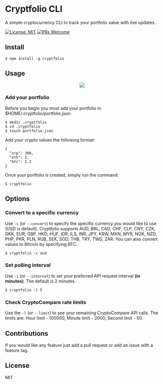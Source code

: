 # Cryptfolio CLI

A simple cryptocurrency CLI to track your portfolio value with live updates.

[![License: MIT](https://img.shields.io/badge/License-MIT-blue.svg)](https://opensource.org/licenses/MIT) [![PRs Welcome](https://img.shields.io/badge/PRs-welcome-brightgreen.svg)](http://makeapullrequest.com)

## Install

```
$ npm install -g cryptfolio
```
## Usage

<p align="center">
	<img src="/cryptfolio-demo.gif">
</p>

### Add your portfolio

Before you begin you must add your portfolio in $HOME/.cryptfolio/portfolio.json.

```
$ mkdir .cryptfolio
$ cd .cryptfolio
$ touch portfolio.json
```

Add your crypto values the following format:

```
{
  "xrp": 300,
  "eth": 2,
  "btc": 1.2
}
```

Once your portfolio is created, simply run the command:
```
$ cryptfolio
```

## Options

### Convert to a specific currency

Use `-c` (or `--convert`) to specify the specific currency you would like to use (USD is default).
Cryptfolio supports AUD, BRL, CAD, CHF, CLP, CNY, CZK, DKK, EUR, GBP, HKD, HUF, IDR, ILS, INR, JPY, KRW, MXN, MYR, NOK, NZD, PHP, PKR, PLN, RUB, SEK, SGD, THB, TRY, TWD, ZAR. You can also convert values to Bitcoin by specifying BTC.

```
$ cryptfolio -c aud
```

### Set polling interval

Use `-i` (or `--interval`) to set your preferred API request interval __(in minutes)__. The default is 2 minutes.

```
$ cryptfolio -i 5
```

### Check CryptoCompare rate limits

Use the `-l` (or `--limit`) to see your remaining CryptoCompare API calls.
The limits are: Hour limit - 100000, Minute limit - 2000, Second limit - 50.

## Contributions

If you would like any feature just add a pull request or add an issue with a feature tag.

## License

MIT